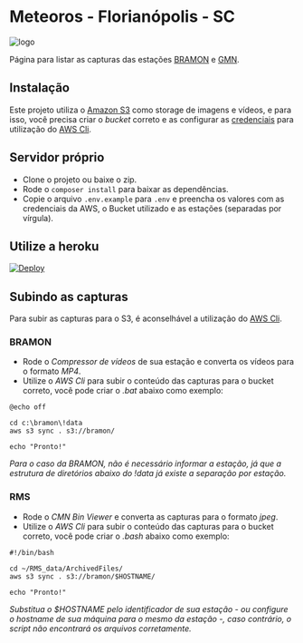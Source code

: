 # Meteoros - Florianópolis - SC

![logo](https://bramon.s3-sa-east-1.amazonaws.com/logo-tlp-sc-transp.png)

Página para listar as capturas das estações [BRAMON](http://bramonmeteor.org/bramon/) e [GMN](https://globalmeteornetwork.org/).

## Instalação

Este projeto utiliza o [Amazon S3](https://aws.amazon.com/pt/s3/) como storage de imagens e vídeos, e para isso, 
você precisa criar o *bucket* correto e as configurar as 
[credenciais](https://docs.aws.amazon.com/pt_br/sdk-for-java/v1/developer-guide/setup-credentials.html) para utilização
do [AWS Cli](https://aws.amazon.com/pt/cli/). 

## Servidor próprio

- Clone o projeto ou baixe o zip.
- Rode o `composer install` para baixar as dependências.
- Copie o arquivo `.env.example` para `.env` e preencha os valores com as credenciais da AWS, 
  o Bucket utilizado e as estações (separadas por vírgula).

## Utilize a heroku

[![Deploy](https://www.herokucdn.com/deploy/button.svg)](https://heroku.com/deploy?template=https://github.com/mrprompt/meteoros-floripa/tree/master)


## Subindo as capturas

Para subir as capturas para o S3, é aconselhável a utilização do [AWS Cli](https://aws.amazon.com/pt/cli/).

### BRAMON

- Rode o *Compressor de vídeos* de sua estação e converta os vídeos para o formato *MP4*.
- Utilize o *AWS Cli* para subir o conteúdo das capturas para o bucket correto, você pode criar o _.bat_ abaixo como exemplo:
```
@echo off

cd c:\bramon\!data
aws s3 sync . s3://bramon/

echo "Pronto!"
```

_Para o caso da BRAMON, não é necessário informar a estação, já que a estrutura de diretórios abaixo do !data já existe a separação por estação._

### RMS

- Rode o *CMN Bin Viewer* e converta as capturas para o formato *jpeg*.
- Utilize o *AWS Cli* para subir o conteúdo das capturas para o bucket correto, você pode criar o _.bash_ abaixo como exemplo:
```
#!/bin/bash

cd ~/RMS_data/ArchivedFiles/
aws s3 sync . s3://bramon/$HOSTNAME/

echo "Pronto!"
```

_Substitua o $HOSTNAME pelo identificador de sua estação - ou configure o hostname de sua máquina para o mesmo da estação -, 
caso contrário, o script não encontrará os arquivos corretamente._

